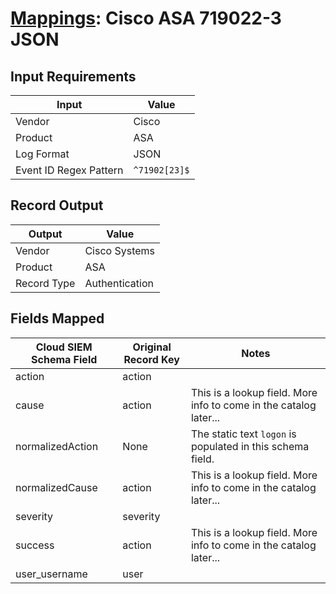 # [Mappings](README.md): Cisco ASA 719022-3 JSON

## Input Requirements

|Input|Value|
|-----|-----|
|Vendor|Cisco|
|Product|ASA|
|Log Format|JSON|
|Event ID Regex Pattern|`^71902[23]$`|

## Record Output

|Output|Value|
|------|-----|
|Vendor|Cisco Systems|
|Product|ASA|
|Record Type|Authentication|

## Fields Mapped

|Cloud SIEM Schema Field|Original Record Key|Notes|
|-----------------------|-------------------|-----|
|action|action||
|cause|action|This is a lookup field. More info to come in the catalog later...|
|normalizedAction|None|The static text `logon` is populated in this schema field.|
|normalizedCause|action|This is a lookup field. More info to come in the catalog later...|
|severity|severity||
|success|action|This is a lookup field. More info to come in the catalog later...|
|user_username|user||

